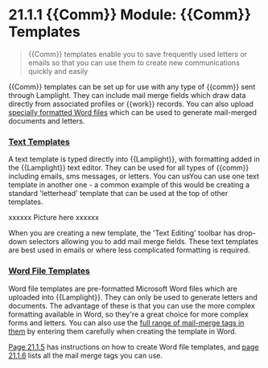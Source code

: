 # 21.1.1  {{Comm}} Module: {{Comm}} Templates

> {{Comm}} templates enable you to save frequently used letters or emails so that you can use them to create new communications quickly and easily



{{Comm}} templates can be set up for use with any type of {{comm}} sent through Lamplight. They can include mail merge fields which draw data directly from associated profiles or {{work}} records. You can also upload [specially formatted Word files](/help/index/p/21.1.5) which can be used to generate mail-merged documents and letters.

### [Text Templates](/help/index/p/21.1.2)

A text template is typed directly into {{Lamplight}}, with formatting added in the {{Lamplight}} text editor. They can be used for all types of {{comm}} including emails, sms messages, or letters. You can usYou can use one text template in another one - a common example of this would be creating a standard 'letterhead' template that can be used at the top of other templates. 

xxxxxx Picture here xxxxxx

When you are creating a new template, the 'Text Editing' toolbar has drop-down selectors allowing you to add mail merge fields. These text templates are best used in emails or where less complicated formatting is required.

### [Word File Templates](/help/index/p/21.1.3)

Word file templates are pre-formatted Microsoft Word files which are uploaded into {{Lamplight}}. They can only be used to generate letters and documents.  The advantage of these is that you can use the more complex formatting available in Word, so they're a great choice for more complex forms and letters. You can also use the [full range of mail-merge tags in them](/help/index/p/21.1.6) by entering them carefully when creating the template in Word. 

[Page 21.1.5](/help/index/p/21.1.5) has instructions on how to create Word file templates, and [page 21.1.6](/help/index/p/21.1.6) lists all the mail merge tags you can use.

